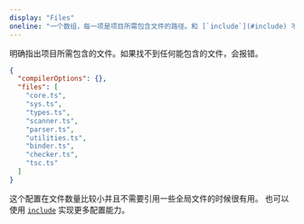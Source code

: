 ```yaml
---
display: "Files"
oneline: "一个数组，每一项是项目所需包含文件的路径。和 [`include`](#include) 不同的是， files 不支持路径匹配。"
---
```


明确指出项目所需包含的文件。如果找不到任何能包含的文件，会报错。

```json tsconfig
{
  "compilerOptions": {},
  "files": [
    "core.ts",
    "sys.ts",
    "types.ts",
    "scanner.ts",
    "parser.ts",
    "utilities.ts",
    "binder.ts",
    "checker.ts",
    "tsc.ts"
  ]
}
```

这个配置在文件数量比较小并且不需要引用一些全局文件的时候很有用。
也可以使用 [`include`](#include) 实现更多配置能力。
